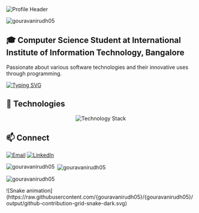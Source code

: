 
![Profile Header](https://capsule-render.vercel.app/api?type=waving&height=300&color=gradient&text=Hi%20,%20I%20am%20Gourav%20Anirudh&textBg=false&descAlign=24&descAlignY=91)

<p align="left"> <img src="https://komarev.com/ghpvc/?username=gouravanirudh05&label=Profile%20views&color=0e75b6&style=flat" alt="gouravanirudh05" /> </p>

## 🎓 Computer Science Student at International Institute of Information Technology, Bangalore

Passionate about various software technologies and their innovative uses through programming.

[![Typing SVG](https://readme-typing-svg.herokuapp.com?font=Consolas&size=30&pause=1250&color=207194&width=435&lines=Competitive+Programmer;MachineLearning+Enthusiast;Web+developer)](https://git.io/typing-svg)

## 🚀 Technologies
<p align="center">
  <img src="https://skillicons.dev/icons?i=python,cpp,c,java,javascript,django,flask,react,express,nodejs,mongodb,css,git" alt="Technology Stack"/>
</p>

## 📫 Connect
[![Email](https://img.shields.io/badge/Email-D14836?style=for-the-badge&logo=gmail&logoColor=white)](mailto:GouravAnirudh.BJ@iiitb.ac.in)
[![LinkedIn](https://img.shields.io/badge/LinkedIn-0077B5?style=for-the-badge&logo=linkedin&logoColor=white)](www.linkedin.com/in/gouravanirudh)

<p><img align="left" src="https://github-readme-stats.vercel.app/api/top-langs?username=gouravanirudh05&show_icons=true&locale=en&layout=compact" alt="gouravanirudh05" /></p>

<p>&nbsp;<img align="center" src="https://github-readme-stats.vercel.app/api?username=gouravanirudh05&show_icons=true&locale=en" alt="gouravanirudh05" /></p>

<p><img align="center" src="https://github-readme-streak-stats.herokuapp.com/?user=gouravanirudh05&" alt="gouravanirudh05" /></p>
![Snake animation](https://raw.githubusercontent.com/{gouravanirudh05}/{gouravanirudh05}/output/github-contribution-grid-snake-dark.svg)
